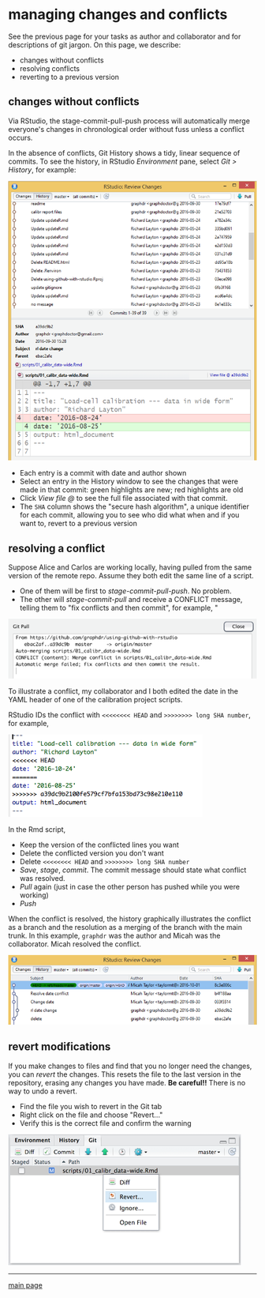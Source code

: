 
managing changes and conflicts
==============================

See the previous page for your tasks as author and collaborator and for descriptions of git jargon. On this page, we describe:

-   changes without conflicts
-   resolving conflicts
-   reverting to a previous version

changes without conflicts
-------------------------

Via RStudio, the stage-commit-pull-push process will automatically merge everyone's changes in chronological order without fuss unless a conflict occurs.

In the absence of conflicts, Git History shows a tidy, linear sequence of commits. To see the history, in RStudio *Environment* pane, select *Git &gt; History*, for example:

![](../resources/images/git-history-1.PNG)

-   Each entry is a commit with date and author shown
-   Select an entry in the History window to see the changes that were made in that commit: green highlights are new; red highlights are old
-   Click *View file @* to see the full file associated with that commit.
-   The `SHA` column shows the "secure hash algorithm", a unique identifier for each commit, allowing you to see who did what when and if you want to, revert to a previous version

resolving a conflict
--------------------

Suppose Alice and Carlos are working locally, having pulled from the same version of the remote repo. Assume they both edit the same line of a script.

-   One of them will be first to *stage-commit-pull-push*. No problem.
-   The other will *stage-commit-pull* and receive a CONFLICT message, telling them to "fix conflicts and then commit", for example, "

![](../resources/images/conflict-01-pull-message.png)

To illustrate a conflict, my collaborator and I both edited the date in the YAML header of one of the calibration project scripts.

RStudio IDs the conflict with `<<<<<<<< HEAD` and `>>>>>>>> long SHA number`, for example,

![](../resources/images/conflict-02-brackets-shown.png)

In the Rmd script,

-   Keep the version of the conflicted lines you want
-   Delete the conflicted version you don't want
-   Delete `<<<<<<<< HEAD` and `>>>>>>>> long SHA number`
-   *Save*, *stage*, *commit*. The commit message should state what conflict was resolved.
-   *Pull* again (just in case the other person has pushed while you were working)
-   *Push*

When the conflict is resolved, the history graphically illustrates the conflict as a branch and the resolution as a merging of the branch with the main trunk. In this example, `graphdr` was the author and Micah was the collaborator. Micah resolved the conflict.

![](../resources/images/conflict-03-resolved-history.png)

revert modifications
--------------------

If you make changes to files and find that you no longer need the changes, you can *revert* the changes. This resets the file to the last version in the repository, erasing any changes you have made. **Be careful!!** There is no way to undo a revert.

-   Find the file you wish to revert in the Git tab
-   Right click on the file and choose "Revert..."
-   Verify this is the correct file and confirm the warning

![](../resources/images/revert-git-context-menu.png)

------------------------------------------------------------------------

[main page](../README.md)
